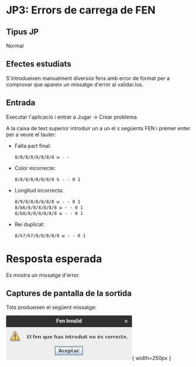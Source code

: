 # JP3: Errors de carrega de FEN

## Tipus JP

Normal

## Efectes estudiats

S'introdueixen manualment diversos fens amb error de format per a comprovar que apareix un missatge d'error al validar.los.

## Entrada

Executar l'aplicació i entrar a Jugar -> Crear problema.

A la caixa de text superior introduir un a un el s següents FEN i prémer enter per a veure el tauler:

- Falta part final:

  ```
  8/8/8/8/8/8/8/8 w - -
  ```

- Color incorrecte:

  ```
  8/8/8/8/8/8/8/8 k - - 0 1
  ```

- Longitud incorrecta:
  ```
  8/9/8/8/8/8/8/8 w - - 0 1
  8/b6/8/8/8/8/8/8 w - - 0 1
  8/b8/8/8/8/8/8/8 w - - 0 1
  ```
- Rei duplicat:
  ```
  8/k7/k7/8/8/8/8/8 w - - 0 1
  ```

# Resposta esperada

Es mostra un missatge d'error.

## Captures de pantalla de la sortida

Tots produeixen el següent missatge:

![Missatge d'error FEN](../imatges_JP/fen_incorrecte.png){ width=250px }
